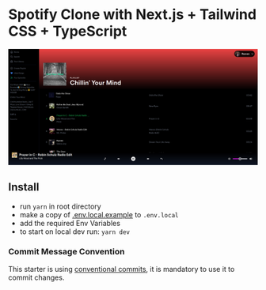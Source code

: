 # Spotify Clone with Next.js + Tailwind CSS + TypeScript

<img src="./demo/spotify.png" width="600" >

## Install

- run `yarn` in root directory
- make a copy of [.env.local.example](./.env.local.example) to `.env.local`
- add the required Env Variables
- to start on local dev run: `yarn dev`

### Commit Message Convention

This starter is using [conventional commits](https://www.conventionalcommits.org/en/v1.0.0/), it is mandatory to use it to commit changes.

